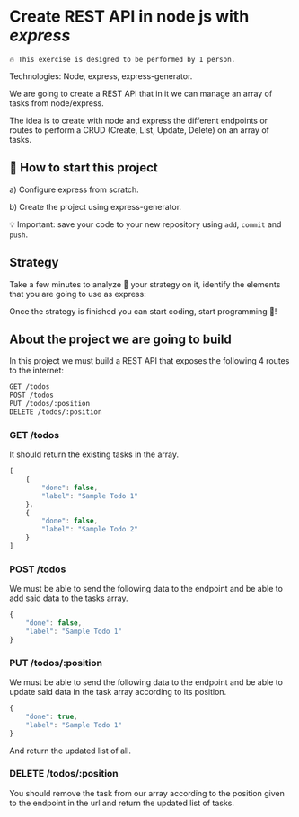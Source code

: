 <!--hide-->
# Create REST API in node js with ***express***
<!--endhide-->

```
🔥 This exercise is designed to be performed by 1 person.
```

<!-- <p align="center">
  <img height="200" src="assets/form.png" />
</p> -->

Technologies: Node, express, express-generator.

We are going to create a REST API that in it we can manage an array of tasks from node/express.

The idea is to create with node and express the different endpoints or routes to perform a CRUD (Create, List, Update, Delete) on an array of tasks.

## 🌱  How to start this project

a) Configure express from scratch.

b) Create the project using express-generator.

💡 Important: save your code to your new repository using `add`, `commit` and `push`.

## Strategy

Take a few minutes to analyze 🤯 your strategy on it, identify the elements that you are going to use as express:

Once the strategy is finished you can start coding, start programming 🎊!

## About the project we are going to build

In this project we must build a REST API that exposes the following 4 routes to the internet:

```txt
GET /todos
POST /todos
PUT /todos/:position
DELETE /todos/:position
```

### GET /todos

It should return the existing tasks in the array.

```javascript
[
    {
        "done": false,
        "label": "Sample Todo 1"
    },
    {
        "done": false,
        "label": "Sample Todo 2"
    }
]
```

### POST /todos

We must be able to send the following data to the endpoint and be able to add said data to the tasks array.

```javascript
{
    "done": false,
    "label": "Sample Todo 1"
}
```

### PUT /todos/:position

We must be able to send the following data to the endpoint and be able to update said data in the task array according to its position.

```javascript
{
    "done": true,
    "label": "Sample Todo 1"
}
```

And return the updated list of all.

### DELETE /todos/:position

You should remove the task from our array according to the position given to the endpoint in the url and return the updated list of tasks.
